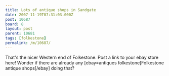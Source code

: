 ```yaml
---
title: Lots of antique shops in Sandgate
date: 2007-11-19T07:31:03.000Z
post: 10687
board: 8
layout: post
parent: 10681
tags: [folkestone]
permalink: /m/10687/
---
```

That's the nicer Western end of Folkestone. Post a link to your ebay store here! Wonder if there are already any [ebay=antiques folkestone]Folkestone antique shops[/ebay] doing that?

